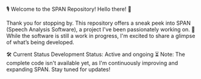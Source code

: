 🎙️ Welcome to the SPAN Repository!
Hello there! 👋

Thank you for stopping by. This repository offers a sneak peek into SPAN (Speech Analysis Software), a project I've been passionately working on. 🚀 While the software is still a work in progress, I'm excited to share a glimpse of what’s being developed.

🛠️ Current Status
Development Status: Active and ongoing ⏳
Note: The complete code isn't available yet, as I'm continuously improving and expanding SPAN. Stay tuned for updates!
